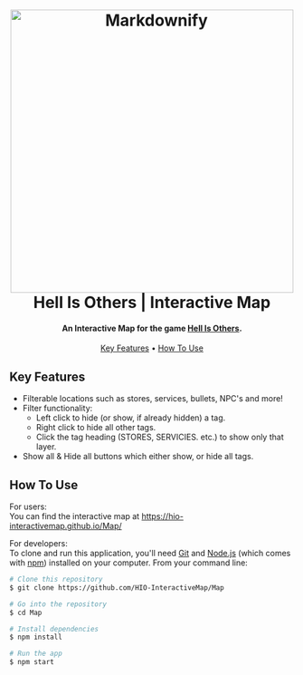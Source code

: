 <h1 align="center">
  <img src="https://i.postimg.cc/4y9W1Ts1/LOGO.png" alt="Markdownify" width="500">
  <br>
  Hell Is Others | Interactive Map
  <br>
</h1>

<h4 align="center">An Interactive Map for the game <a href="https://store.steampowered.com/app/964440/Hell_is_Others/" target="_blank">Hell Is Others</a>.</h4>

<p align="center">
  <a href="#key-features">Key Features</a> •
  <a href="#how-to-use">How To Use</a>
</p>

<!-- ![screenshot](https://raw.githubusercontent.com/amitmerchant1990/electron-markdownify/master/app/img/markdownify.gif) -->

## Key Features

- Filterable locations such as stores, services, bullets, NPC's and more!
- Filter functionality:
  - Left click to hide (or show, if already hidden) a tag.
  - Right click to hide all other tags.
  - Click the tag heading (STORES, SERVICIES. etc.) to show only that layer.
- Show all & Hide all buttons which either show, or hide all tags.

## How To Use

For users: <br>
You can find the interactive map at <a href="https://hio-interactivemap.github.io/Map/">https://hio-interactivemap.github.io/Map/</a>

For developers: <br>
To clone and run this application, you'll need [Git](https://git-scm.com) and [Node.js](https://nodejs.org/en/download/) (which comes with [npm](http://npmjs.com)) installed on your computer. From your command line:

```bash
# Clone this repository
$ git clone https://github.com/HIO-InteractiveMap/Map

# Go into the repository
$ cd Map

# Install dependencies
$ npm install

# Run the app
$ npm start
```
